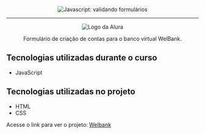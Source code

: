 <p align="center"> <img src="https://imgur.com/mIBmcEL.png" alt="Javascript: validando formulários"> </p>

<hr>

<p align="center"> <img src="https://github.com/MonicaHillman/aluraplay-requisicoes/blob/main/img/logo.png" alt="Logo da Alura"> </p>
<p align="center">Formulário de criação de contas para o banco virtual WelBank.</p>

## Tecnologias utilizadas durante o curso
* JavaScript

## Tecnologias utilizadas no projeto
* HTML
* CSS


Acesse o link para ver o projeto:
[Welbank](https://welbank-sandy.vercel.app/index.html)
